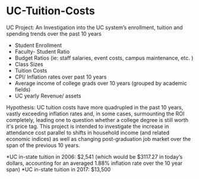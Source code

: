 <h1>UC-Tuition-Costs</h1>
UC Project: An Investigation into the UC system’s enrollment, tuition and spending trends over the past 10 years


*	Student Enrollment 
* Faculty- Student Ratio 
* Budget Ratios (ie: staff salaries, event costs, campus maintenance, etc. ) 
* Class Sizes 
* Tuition Costs 
* CPI/ Inflation rates over past 10 years 
* Average income of college grads over 10 years (grouped by academic fields) 
* UC yearly Revenue/ assets

Hypothesis: UC tuition costs have more quadrupled in the past 10 years, vastly exceeding inflation rates and, in some cases, surmounting the ROI completely, leading one to question whether a college degree is still worth it's price tag. This project is intended to investigate the increase in attendance cost parallel to shifts in household income (and related economic indices) as well as changing post-graduation job market over the span of the previous 10 years.

*UC in-state tuition in 2006: $2,541 (which would be $3117.27 in today’s dollars, accounting for an averaged 1.88% inflation rate over the 10 year span) *UC in-state tuition in 2017: $13,500
